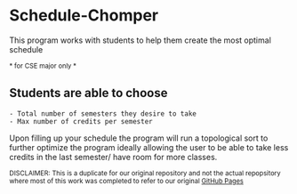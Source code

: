 # Schedule-Chomper

</sub> This program works with students to help them create the most optimal schedule

<sub> * for CSE major only *

## Students are able to choose 

```
- Total number of semesters they desire to take
- Max number of credits per semester 
```

</sub> Upon filling up your schedule the program will run a topological sort to further optimize the program ideally allowing the user to be able to take less credits in the last semester/ have room for more classes.


<sub> DISCLAIMER: This is a duplicate for our original repository and not the actual repopsitory where most of this work was completed to refer to our original [GitHub Pages](https://github.com/NickSily/Project3-Course-Scheduler.git)

